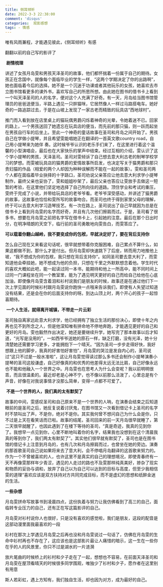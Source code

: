```yaml
---
title: 侧耳倾听
date: 2022-3-3 22:38:00
comment: 'disqus'
categories:  观影感想
tags: - 情感
---
```


   唯有风雨兼程，才能遇见彼此，《侧耳倾听》有感

   翻翻以前的自己写的影评了

​	**剧情梳理**

​	讲述了女孩月岛雯和男孩天泽圣司的故事，他们都怀揣着一份属于自己的期待。女孩正在念国中，就像每个面临毕业的学生一样，“这两个学期决定了你的出路啊”，她也面临着今后的选择。她不是一个沉迷于功课或者其他玩乐的女孩，她喜欢去市立图书馆看更多的课外书，喜欢写自己的所思所想。由此她在图书的借书卡上看到一个叫天泽圣司的人的名字，便对这个人充满了好奇。有一天，月岛给当图书馆管理员的爸爸送便当，半路上遇见一只胖猫咪，它居然像人一样过马路搭电车。她好奇的一路追踪过去，于是在山坡上发现了一家古老而精致的玩具店“西地球村”。

​	推门而入看到放在店里桌上的猫玩偶男爵闪烁着神奇的光晕，令她着迷不已。回家的路上，一个男孩送回了她遗忘在玩具店的便当，而先前的那只猫，则一跃而起坐在男孩自行车的后坐上。至此一个神奇的童话故事在圣司和月岛之间开始了。男孩自己在学做小提琴，并且希望雯能唱她正在翻译的一首英文歌country road，自己用小提琴来为她伴 奏。这时候爷爷认识的老乐手们来了，在这里进行着这个温馨的小型演唱会，最后也在大家快乐的掌声中结束。经过互相的介绍，雯认识了这个学小提琴的男孩，天泽圣司。圣司对雯倾诉了自己想去意大利古老的制琴学校学习的梦想。而雯被玩具店的猫男爵的爱情故事所启发，也决定写关于猫男爵和那只贵妇猫的作品（相爱的两个人却因为种种误解而不能在一起的故事）。雯和圣司两个人都在面临着毕业抉择的十字路口，圣司劝说父亲答应让他去意大利求学小提琴制作，最终父亲也妥协了，雯和姐姐吵架了，最后父亲也答应让雯放手去做这一短暂的考验，在这里他们坚定地选择了自己所向往的道路。顶住学业和考试的重压，雯终于完成了小说，并带给玩具店的老爷爷看。老爷爷深受感动，并讲述了猫男爵的故事，这故事也恰恰和雯所写的故事吻合。而圣司也终于得到家里父母的理解，终于可以去意大利学习造琴技艺。有一次在路上，圣司说出了自己早就因为总是在借书卡上看到月岛雯的名字而好奇，并且有几次他们擦肩而过。于是，圣司看了很多书，想要在月岛雯之前把名字写在借书卡上，引起她的注意。最后在那个日出时分，在明净晴朗的天空下，临行前的圣司勇敢地向雯告白，而雯答应了。

​	**可以载着你翻山越岭，我不要变成你的包袱，早就决定好了，要在背后支持你**

 怎么自己现在又来看这句话呢，很早就想带着你克服困难，自己累点不算什么，如果这都做不到，那什么才是付出。但月岛雯却快速跳下了后座，转而用力地推他上坡，“我不想成为你的包袱，我只想在背后支持你”。如同圣司要去意大利了，而雯知道他会牵挂她，她不想成为他的负担，只想在千里之外默默想念着他。学生时代的喜欢大概如此吧，能一起读过同一本书，能期待和他上一所高中，能不同时间上过同一门课程坐在同一个教室里，能为了遇见明天更好的自己而给自己给他在心底加油，即使像月岛雯含着泪和衫村说我们是朋友的时候，故事还是在通过他们下一次上学见面的时候衫村跟月岛雯说你跑快一点哦来告诉我们，即使有人失望过知道没有结果，还是会在你的后面支持你的呀。到达山顶上时，两个开心的孩子一起惊喜期待。

​	**一个人生活，就得离开城镇，不带走一片云彩**

​	圣司独自离家远赴意大利求学，他已经拥有了独立生活的那份决心，即使十年之内再也见不到所念之人，但是他深知唯有拼命地不停地奔跑，才能遇见更好的自己和更好的月岛。雯也毅然作出决定，她还是要继续升学，她写完了那本故事以后才知道，“光写是没用的”，一如西爷爷送她的原石一样，缺乏打磨，没有光泽，她十分清楚她还需要学习更多，才能拥抱下一个晴天。“因为圣司一步步走得好快，我好想跟上他的脚步，我真的好害怕好害怕”，月岛雯的哭泣是发自内心的，圣司说过“这只不过是一般水准啦”，这让月岛雯觉得读过那么多书还会制作小提琴演奏小提琴的圣司这般谦虚，自己好像真的和优秀的他差得太远无法比肩，自己好像永远也不能和他融入一个世界之中。月岛雯也在思考人为什么会变呢？我以前明明很乖，而且很温柔的。最近却老是心神不宁，也不像以前那么活泼了，心里总是有个声音，好像在对我说事情才没那么简单，变得一点都不可爱了。

​	**不是一个世界的人，我们真的太有默契了**

​	故事的中间，雯感叹圣司和自己原来不是一个世界的人呐，在演奏会结束之后知道眼前的是圣司之后，她反复说着讨厌鬼，在图书馆又一次看到借记卡上圣司的名字时不禁叫出了声，不是你，绝对不是你。其实我何曾不想问自己为什么会是你，只不过是上天在看笑话而已啦。故事的结尾，圣司回来的前一天月岛很早就睡了，第二天很早就醒了，也因此遇到了在楼下等待的圣司，“真是奇迹，我真的见到你了。我想早一点见到你，心里不断地叫着你的名字，结果我也没想到在这个清晨我真的等到你了，我们两太有默契了”。其实他们很早就有默契了，圣司也是在图书馆的借记卡上注意到月岛的，也有几次和月岛擦肩而过，也曾坐在她的旁边。演奏的那首歌圣司自己说如果将来去了意大利，会不停唱月岛翻译的这首歌来努力的。作为一个不曾被喜欢的人，也许这里不是真实的自己的理想境况，即使青春终有一天不再像雯那样年少青涩，遇见的人走过的路也不及雯那样纯真美好，掺杂了现实和物质的妥协与调和，放弃了自己以为自己可以达到的目标与高度，但至少我相信雯的道理“喜欢应该是双方扶持对方共同完成目标，而不是虚幻的思想和纸醉金迷的生活。

   **一些杂想**

​	月岛雯拼命写故事书到凌晨四点，这份执着与努力让我仿佛看到了高三的自己，面临转专业压力的自己，还有正在写这篇影评的自己。

​	月岛雯对衫村说你人也很好，只是没有喜欢的感觉啦，我们是朋友，这段的配音是这部动漫里面我最喜欢的一段

 衫村在那次上学遇见月岛雯之后再也没和月岛雯说过一句话了，仿佛在月岛雯的生命中衫村再也不存在了，这应该也是这部影片最让人痛惜的暗示，这一生在一些你在乎的人的风景里，你只不过是湖水的一片涟漪

​	放片尾曲的时候桥上的衫村和夕子走在了一起，想想也不容易，在前面天泽圣司和月岛雯在屋顶看晴天的时候很多同学围观，唯独少了衫村和夕子，愿作者在这里别有用意

​	斯人若彩虹，遇上方知有，我们独自生活，却也因为对方，成为最好的自己。